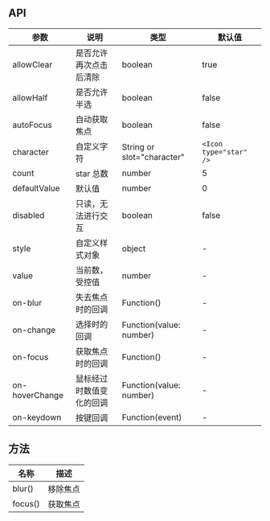 ## API

| 参数 | 说明 | 类型 | 默认值 |
| --- | --- | --- | --- |
| allowClear | 是否允许再次点击后清除 | boolean | true |
| allowHalf | 是否允许半选 | boolean | false |
| autoFocus | 自动获取焦点 | boolean | false |
| character | 自定义字符 | String or slot="character" | `<Icon type="star" />` |
| count | star 总数 | number | 5 |
| defaultValue | 默认值 | number | 0 |
| disabled | 只读，无法进行交互 | boolean | false |
| style | 自定义样式对象 | object | - |
| value | 当前数，受控值 | number | - |
| on-blur | 失去焦点时的回调 | Function() | - |
| on-change | 选择时的回调 | Function(value: number) | - |
| on-focus | 获取焦点时的回调 | Function() | - |
| on-hoverChange | 鼠标经过时数值变化的回调 | Function(value: number) | - |
| on-keydown | 按键回调 | Function(event) | - |

## 方法

| 名称 | 描述 |
| --- | --- |
| blur() | 移除焦点 |
| focus() | 获取焦点 |
